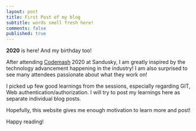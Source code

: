 ```yaml
---
layout: post
title: First Post of my blog
subtitle: words smell fresh here!
comments: false
published: true
---
```

**2020** is here! And my birthday too!

After attending [Codemash](https://www.codemash.org/) 2020 at Sandusky, I am greatly inspired by the technology advancement happening in the industry! I am also surprised to see many attendees passionate about what they work on!

I picked up few good learnings from the sessions, especially regarding GIT, Web authentication/authorization. I will try to post my learnings here as separate individual blog posts.

Hopefully, this website gives me enough motivation to learn more and post!

Happy reading!
